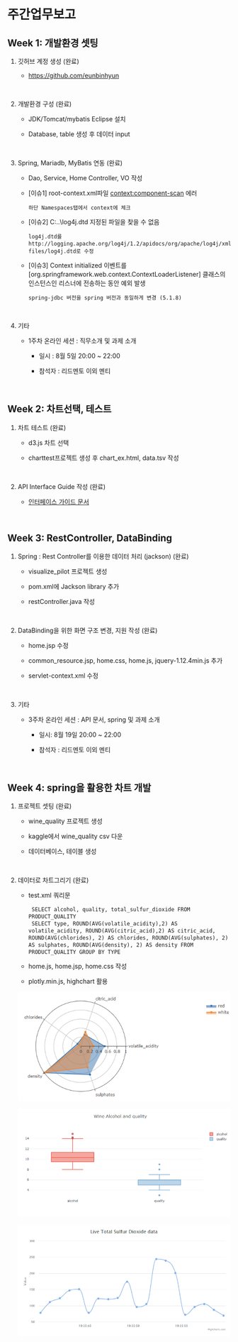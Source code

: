 # 주간업무보고

## Week 1: 개발환경 셋팅

1. 깃허브 계정 생성 (완료)

    * https://github.com/eunbinhyun

<br>

2. 개발환경 구성 (완료)

    * JDK/Tomcat/mybatis Eclipse 설치 
    
    * Database, table 생성 후 데이터 input

<br>

3. Spring, Mariadb, MyBatis 연동 (완료)

    * Dao, Service, Home Controller, VO 작성

    * [이슈1] root-context.xml파일 <context:component-scan> 에러

          하단 Namespaces탭에서 context에 체크


    * [이슈2] C:\..\log4j.dtd 지정된 파일을 찾을 수 없음

          log4j.dtd를 http://logging.apache.org/log4j/1.2/apidocs/org/apache/log4j/xml/doc-files/log4j.dtd로 수정


    * [이슈3] Context initialized 이벤트를 [org.springframework.web.context.ContextLoaderListener] 클래스의 인스턴스인 리스너에 전송하는 동안 예외 발생

          spring-jdbc 버전을 spring 버전과 동일하게 변경 (5.1.8)


<br>

4. 기타

    * 1주차 온라인 세션 : 직무소개 및 과제 소개

      - 일시 : 8월 5일 20:00 ~ 22:00

      - 참석자 : 리드멘토 이외 멘티

<br>

## Week 2: 차트선택, 테스트

1. 차트 테스트 (완료)

   * d3.js 차트 선택
   
   * charttest프로젝트 생성 후 chart_ex.html, data.tsv 작성
    
<br>

2. API Interface Guide 작성 (완료)

   * [인터페이스 가이드 문서](https://github.com/eunbinhyun/sw-spring/blob/master/doc/%EC%9D%B8%ED%84%B0%ED%8E%98%EC%9D%B4%EC%8A%A4%20%EA%B0%80%EC%9D%B4%EB%93%9C%20%EB%AC%B8%EC%84%9C.docx)


<br>

## Week 3: RestController, DataBinding

1. Spring : Rest Controller를 이용한 데이터 처리 (jackson) (완료)

   * visualize_pilot 프로젝트 생성

   * pom.xml에 Jackson library 추가

   * restController.java 작성

<br>

2. DataBinding을 위한 화면 구조 변경, 지원 작성 (완료)

   * home.jsp 수정

   * common_resource.jsp, home.css, home.js, jquery-1.12.4min.js 추가

   * servlet-context.xml 수정

<br>

3. 기타

   * 3주차 온라인 세션 : API 문서, spring 및 과제 소개
   
      - 일시: 8월 19일 20:00 ~ 22:00
      
      - 참석자 : 리드멘토 이외 멘티

<br>

## Week 4: spring을 활용한 차트 개발

1. 프로젝트 셋팅 (완료)

   * wine_quality 프로젝트 생성

   * kaggle에서 wine_quality csv 다운

   * 데이터베이스, 테이블 생성

<br>

2. 데이터로 차트그리기 (완료)

   * test.xml 쿼리문
  
          SELECT alcohol, quality, total_sulfur_dioxide FROM PRODUCT_QUALITY          
          SELECT type, ROUND(AVG(volatile_acidity),2) AS volatile_acidity, ROUND(AVG(citric_acid),2) AS citric_acid, ROUND(AVG(chlorides), 2) AS chlorides, ROUND(AVG(sulphates), 2) AS sulphates, ROUND(AVG(density), 2) AS density FROM PRODUCT_QUALITY GROUP BY TYPE
          
   * home.js, home.jsp, home.css 작성
   
   * plotly.min.js, highchart 활용
   
   ![dd](./imgs/graph1.png)

   ![dd](./imgs/graph2.png)

   ![dd](./imgs/graph3.png)

      
      
